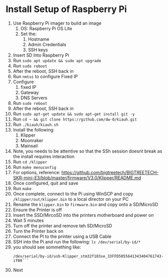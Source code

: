 <!--
Markdown reference: https://www.markdownguide.org/basic-syntax/#ordered-lists
-->

# Install Setup of Raspberry Pi

1. Use Raspberry Pi imager to build an image
	1. OS: Raspberry Pi OS Lite
	1. Set the:
		1. Hostname
		1. Admin Credentials
		1. SSH keys
1. Insert SD Into Raspberry Pi
1. Run `sudo apt update && sudo apt upgrade`
1. Run `sudo reboot`
1. After the reboot, SSH back in
1. Run `nmtui` to configure Fixed IP
1. Configure
    1. fixed IP
    1. Gateway
    1. DNS Servers
1. Run `sudo reboot`
1. After the reboot, SSH back in
1. Run `sudo apt-get update && sudo apt-get install git -y`
1. Run `cd ~ && git clone https://github.com/dw-0/kiauh.git`
1. Run `./kiauh/kiauh.sh`
1. Install the following:
    1. Klipper
    1. Moonraker
    1. Mainsail
1. Note, you needs to be attentive so that the SSh session doesnt break as the install requires interaction
1. Run `cd /klipper`
1. Run `make menuconfig`
1. For options, reference: https://github.com/bigtreetech/BIGTREETECH-SKR-mini-E3/blob/master/firmware/V3.0/Klipper/README.md
1. Once configured, quit and save
1. Run `make`
1. Once complete, connect to the Pi using WinSCP and copy `/klipper/out/klipper.bin` to a local director on your PC
1. Rename the `klipper.bin` to `firmware.bin` and copy onto a SD/MicroSD
1. Ensure the Printer is off
1. Insert the SSD/MircoSD into the printers motherboard and power on
1. Wait 5 minutes
1. Turn off the printer and remove teh SD/MicroSD
1. Turn the Printer back on
1. Connect the PI to the printer using a USB Cable
1. SSH into the Pi and run the following: `ls /dev/serial/by-id/*`
1. you should see sommething like: 
    ```ls /dev/serial/by-id/*
    /dev/serial/by-id/usb-Klipper_stm32f103xe_33FFD5055641343404761743-if00```
1. Next